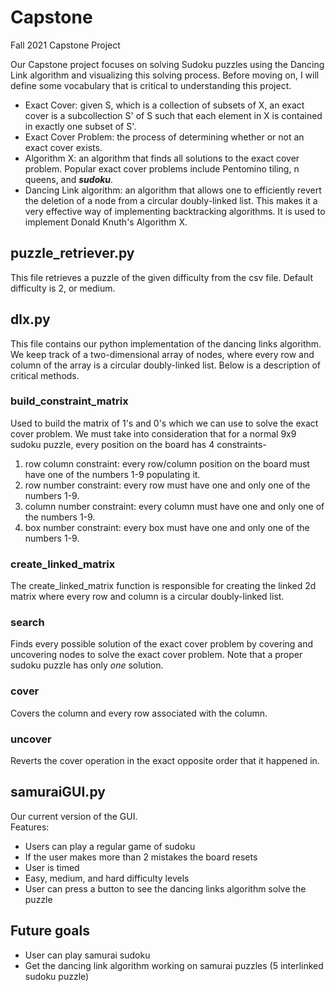 # Capstone
Fall 2021 Capstone Project  

Our Capstone project focuses on solving Sudoku puzzles using the Dancing Link algorithm and visualizing this solving process. Before moving on, I will define some vocabulary that is critical to understanding this project.

- Exact Cover: given S, which is a collection of subsets of X, an exact cover is a subcollection S' of S such that each element in X is contained in exactly one subset of S'.
- Exact Cover Problem: the process of determining whether or not an exact cover exists.
- Algorithm X: an algorithm that finds all solutions to the exact cover problem. Popular exact cover problems include Pentomino tiling, n queens, and ***sudoku***.
- Dancing Link algorithm: an algorithm that allows one to efficiently revert the deletion of a node from a circular doubly-linked list. This makes it a very effective way of implementing backtracking algorithms. It is used to implement Donald Knuth's Algorithm X.

## puzzle_retriever.py
This file retrieves a puzzle of the given difficulty from the csv file. Default difficulty is 2, or medium.

## dlx.py
This file contains our python implementation of the dancing links algorithm. We keep track of a two-dimensional array of nodes, where every row and column of the array is a circular doubly-linked list. Below is a description of critical methods.

### build_constraint_matrix
Used to build the matrix of 1's and 0's which we can use to solve the exact cover problem. We must take into consideration that for a normal 9x9 sudoku puzzle, every position on the board has 4 constraints-
1. row column constraint: every row/column position on the board must have one of the numbers 1-9 populating it.
2. row number constraint: every row must have one and only one of the numbers 1-9.
3. column number constraint: every column must have one and only one of the numbers 1-9.
4. box number constraint: every box must have one and only one of the numbers 1-9.

### create_linked_matrix
The create_linked_matrix function is responsible for creating the linked 2d matrix where every row and column is a circular doubly-linked list. 

### search
Finds every possible solution of the exact cover problem by covering and uncovering nodes to solve the exact cover problem. Note that a proper sudoku puzzle has only *one* solution.

### cover
Covers the column and every row associated with the column.

### uncover
Reverts the cover operation in the exact opposite order that it happened in.

## samuraiGUI.py
Our current version of the GUI.  
Features:
- Users can play a regular game of sudoku
- If the user makes more than 2 mistakes the board resets
- User is timed
- Easy, medium, and hard difficulty levels
- User can press a button to see the dancing links algorithm solve the puzzle

## Future goals
- User can play samurai sudoku
- Get the dancing link algorithm working on samurai puzzles (5 interlinked sudoku puzzle)
